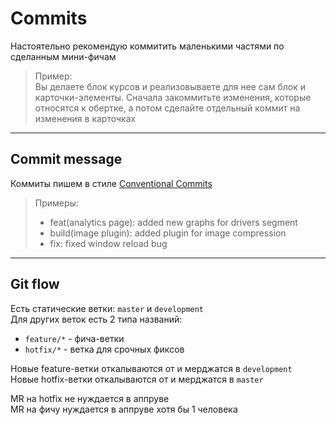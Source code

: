 # Commits

Настоятельно рекомендую коммитить маленькими частями по сделанным мини-фичам
> Пример:\
> Вы делаете блок курсов и реализовываете для нее сам блок и карточки-элементы. Сначала закоммитьте изменения, которые относятся к обертке, а потом сделайте отдельный коммит на изменения в карточках

---
## Commit message

Коммиты пишем в стиле [Conventional Commits](https://www.conventionalcommits.org/en/v1.0.0/#summary)

> Примеры:
> * feat(analytics page): added new graphs for drivers segment
> * build(image plugin): added plugin for image compression
> * fix: fixed window reload bug

---
## Git flow

Есть статические ветки: `master` и `development`\
Для других веток есть 2 типа названий:
 * `feature/*` - фича-ветки
 * `hotfix/*` - ветка для срочных фиксов

Новые feature-ветки откалываются от и мерджатся в `development`\
Новые hotfix-ветки откалываются от и мерджатся в `master`

MR на hotfix не нуждается в аппруве\
MR на фичу нуждается в аппруве хотя бы 1 человека



